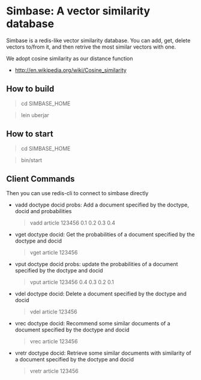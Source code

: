 Simbase: A vector similarity database
======================================

Simbase is a redis-like vector similarity database. You can add, get, delete
vectors to/from it, and then retrive the most similar vectors with one.

We adopt cosine similarity as our distance function
* http://en.wikipedia.org/wiki/Cosine_similarity


How to build
-------------

  > cd SIMBASE_HOME
  
  > lein uberjar

How to start
-------------

  > cd SIMBASE_HOME
  
  > bin/start

Client Commands
----------------

Then you can use redis-cli to connect to simbase directly

*   vadd doctype docid probs: Add a document specified by the doctype, docid and probabilities

    > vadd article 123456 0.1 0.2 0.3 0.4
	
*   vget doctype docid: Get the probabilities of a document specified by the doctype and docid

    > vget article 123456
	
*   vput doctype docid probs: update the probabilities of a document specified by the doctype and docid

	> vput article 123456 0.4 0.3 0.2 0.1
	
*   vdel doctype docid: Delete a document specified by the doctype and docid

    > vdel article 123456
	
*   vrec doctype docid: Recommend some similar documents of a document specified by the doctype and docid

    > vrec article 123456
	
*   vretr doctype docid: Retrieve some similar documents with similarity of a document specified by the doctype and docid

    > vretr article 123456







